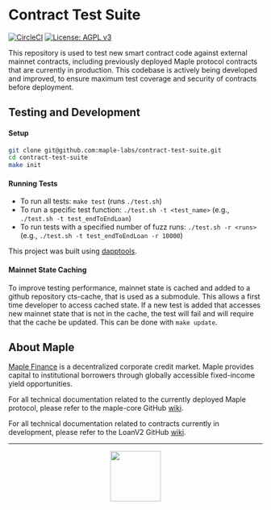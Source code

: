 # Contract Test Suite

[![CircleCI](https://circleci.com/gh/maple-labs/contract-test-suite/tree/main.svg?style=svg)](https://circleci.com/gh/maple-labs/contract-test-suite/tree/main) [![License: AGPL v3](https://img.shields.io/badge/License-AGPL%20v3-blue.svg)](https://www.gnu.org/licenses/agpl-3.0)

This repository is used to test new smart contract code against external mainnet contracts, including previously deployed Maple protocol contracts that are currently in production. This codebase is actively being developed and improved, to ensure maximum test coverage and security of contracts before deployment.

## Testing and Development
#### Setup
```sh
git clone git@github.com:maple-labs/contract-test-suite.git
cd contract-test-suite
make init
```
#### Running Tests
- To run all tests: `make test` (runs `./test.sh`)
- To run a specific test function: `./test.sh -t <test_name>` (e.g., `./test.sh -t test_endToEndLoan`)
- To run tests with a specified number of fuzz runs: `./test.sh -r <runs>` (e.g., `./test.sh -t test_endToEndLoan -r 10000`)

This project was built using [dapptools](https://github.com/dapphub/dapptools).

#### Mainnet State Caching
To improve testing performance, mainnet state is cached and added to a github repository cts-cache, that is used as a submodule. This allows a first time developer to access cached state. If a new test is added that accesses new mainnet state that is not in the cache, the test will fail and will require that the cache be updated. This can be done with `make update`.

## About Maple
[Maple Finance](https://maple.finance) is a decentralized corporate credit market. Maple provides capital to institutional borrowers through globally accessible fixed-income yield opportunities.

For all technical documentation related to the currently deployed Maple protocol, please refer to the maple-core GitHub [wiki](https://github.com/maple-labs/maple-core/wiki).

For all technical documentation related to contracts currently in development, please refer to the LoanV2 GitHub [wiki](https://github.com/maple-labs/loan/wiki).

---

<p align="center">
  <img src="https://user-images.githubusercontent.com/44272939/116272804-33e78d00-a74f-11eb-97ab-77b7e13dc663.png" height="100" />
</p>

